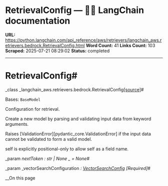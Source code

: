 # RetrievalConfig — 🦜🔗 LangChain  documentation

**URL:** https://python.langchain.com/api_reference/aws/retrievers/langchain_aws.retrievers.bedrock.RetrievalConfig.html
**Word Count:** 41
**Links Count:** 103
**Scraped:** 2025-07-21 08:29:02
**Status:** completed

---

# RetrievalConfig\#

_class _langchain\_aws.retrievers.bedrock.RetrievalConfig[\[source\]](https://python.langchain.com/api_reference/_modules/langchain_aws/retrievers/bedrock.html#RetrievalConfig)\#     

Bases: `BaseModel`

Configuration for retrieval.

Create a new model by parsing and validating input data from keyword arguments.

Raises \[ValidationError\]\[pydantic\_core.ValidationError\] if the input data cannot be validated to form a valid model.

self is explicitly positional-only to allow self as a field name.

_param _nextToken _: str | None_ _ = None_\#     

_param _vectorSearchConfiguration _: [VectorSearchConfig](https://python.langchain.com/api_reference/aws/retrievers/langchain_aws.retrievers.bedrock.VectorSearchConfig.html#langchain_aws.retrievers.bedrock.VectorSearchConfig "langchain_aws.retrievers.bedrock.VectorSearchConfig")_ _\[Required\]_\#     

__On this page